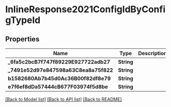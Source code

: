 # InlineResponse2021ConfigIdByConfigTypeId

## Properties
Name | Type | Description | Notes
------------ | ------------- | ------------- | -------------
**_6fa5c2bcB7f747f89229E927722adb27** | **String** |  | [optional] 
**_7491e52d97e847598a63C8ea8a75f822** | **String** |  | [optional] 
**b1582680Ab7b45d0Ac36B00f82df8e79** | **String** |  | [optional] 
**e7f6ef8dDa57444cB677F03974f5d8be** | **String** |  | 

[[Back to Model list]](../README.md#documentation-for-models) [[Back to API list]](../README.md#documentation-for-api-endpoints) [[Back to README]](../README.md)


